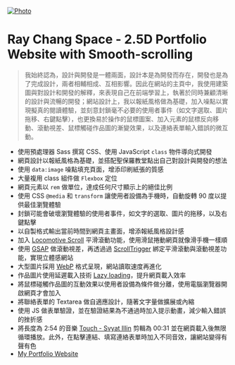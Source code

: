 [![Photo](https://github.com/raychang2017/raychang-space/blob/master/img/%E8%9E%A2%E5%B9%95%E5%BF%AB%E7%85%A7%202020-05-05%20%E4%B8%8B%E5%8D%882.01.58.png?raw=true)](https://dribbble.com/raychangdesign)

# Ray Chang Space - 2.5D Portfolio Website with Smooth-scrolling

> 我始終認為，設計與開發是一體兩面，設計本是為開發而存在，開發也是為了完成設計，兩者相輔相成、互相影響。因此在網站的主頁中，我使用建築圖與對設計和開發的解釋，來表現自己在前端學習上，執著於同時兼顧清晰的設計與流暢的開發；網站設計上，我以報紙風格做為基礎，加入噪點以實現擬真的閱讀體驗，並刻意封鎖毫不必要的使用者事件（如文字選取、圖片拖移、右鍵點擊），也更換易於操作的鼠標圖案、加入元素的鼠標反向移動、滾動視差、鼠標觸碰作品圖的漸變效果，以及連絡表單輸入錯誤的微互動。

- 使用預處理器 Sass 撰寫 CSS、使用 JavaScript `class` 物件導向式開發
- 網頁設計以報紙風格為基礎，並搭配聖保羅教堂點出自己對設計與開發的想法
- 使用 `data:image` 噪點填充頁面，增添印刷紙張的質感
- 大量複用 class 組件做 `Flexbox` 定位
- 網頁元素以 `rem` 做單位，達成任何尺寸顯示上的絕佳比例
- 使用 CSS `@media` 和 `transform` 讓使用者設備為手機時，自動旋轉 90 度以提供最佳瀏覽體驗
- 封鎖可能會破壞瀏覽體驗的使用者事件，如文字的選取、圖片的拖移，以及右鍵點擊
- 以自製格式輸出當前時間到網頁主畫面，增添報紙風格設計感
- 加入 [Locomotive Scroll](https://locomotivemtl.github.io/locomotive-scroll/) 平滑滾動功能，使用滑鼠捲動網頁就像滑手機一樣順
- 使用 [GSAP](https://greensock.com/gsap/) 做滾動視差<!-- - 使用 [Rellax](https://dixonandmoe.com/rellax/) 做滾動視差 -->，再透過過 [ScrollTrigger](https://greensock.com/scrolltrigger/) 綁定平滑滾動與滾動視差功能，實現立體感網站
- 大型圖片採用 [WebP](https://developers.google.com/speed/webp) 格式呈現，網站讀取速度再進化
- 作品圖片使用延遲載入技術 [Lazy loading](https://web.dev/browser-level-image-lazy-loading/)，提升網頁載入效率
- 將鼠標碰觸作品圖的互動效果以使用者設備為條件做分離，使用電腦瀏覽器開啟網頁才會加入
- 將聯絡表單的 Textarea 做自適應設計，隨著文字量做擴展或內縮
- 使用 JS 做表單驗證，並在驗證結果為不通過時加入提示動畫，減少輸入錯誤的挫折感
- 將長度為 2:54 的音樂 [Touch - Svyat Illin](https://icons8.com/music/search/touch) 剪輯為 00:31 並在網頁載入後無限循環播放。此外，在點擊連結、填寫連絡表單時加入不同音效，讓網站變得有聲有色
- [My Portfolio Website](https://rayc2045.github.io/raychang-space/)